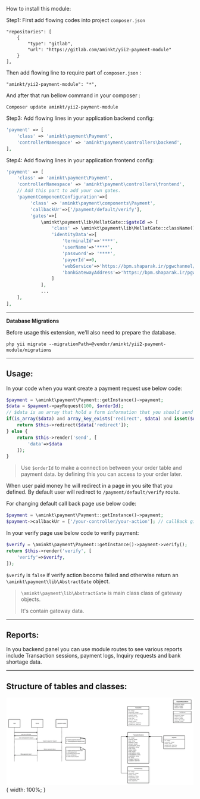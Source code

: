 How to install this module:

Step1: First add flowing codes into project `composer.json`

```
"repositories": [
    {
        "type": "gitlab",
        "url": "https://gitlab.com/aminkt/yii2-payment-module"
    }
],
```

Then add flowing line to require part of `composer.json` :
```
"aminkt/yii2-payment-module": "*",
```

And after that run bellow command in your composer :
```
Composer update aminkt/yii2-payment-module
```

Step3: Add flowing lines in your application backend config:

```php
'payment' => [
    'class' => 'aminkt\payment\Payment',
    'controllerNamespace' => 'aminkt\payment\controllers\backend',
],
```

Step4: Add flowing lines in your application frontend config:

```php
'payment' => [
    'class' => 'aminkt\payment\Payment',
    'controllerNamespace' => 'aminkt\payment\controllers\frontend',
    // Add this part to add your own gates.
    'paymentComponentConfiguration'=>[
         'class' => 'aminkt\payment\components\Payment',
         'callbackUr'=>['/payment/default/verify'],
         'gates'=>[
             \aminkt\payment\lib\MellatGate::$gateId => [
                 'class' => \aminkt\payment\lib\MellatGate::className(),
                 'identityData'=>[
                     'terminalId'=>'****',
                     'userName'=>'****',
                     'password'=> '****',
                     'payerId'=>0,
                     'webService'=>'https://bpm.shaparak.ir/pgwchannel/services/pgw?wsdl',
                     'bankGatewayAddress'=>'https://bpm.shaparak.ir/pgwchannel/startpay.mellat',
                 ]
             ],
             ...
    ],
],
```

---
**Database Migrations**

Before usage this extension, we'll also need to prepare the database.

```
php yii migrate --migrationPath=@vendor/aminkt/yii2-payment-module/migrations
```

---
Usage:
---
In your code when you want create a payment request use below code:
```php
$payment = \aminkt\payment\Payment::getInstance()->payment;
$data = $payment->payRequest(100, $orderId);
// $data is an array that hold a form information that you should send to bank gateway
if(is_array($data) and array_key_exists('redirect', $data) and isset($data['redirect'])){
    return $this->redirect($data['redirect']);
} else {
    return $this->render('send', [
        'data'=>$data
    ]);
}
```

> Use `$orderId` to make a connection between your order table and payment data. by defining this you can access to your order later.

When user paid money he will redirect in a page in you site that you defined.
By default user will redirect to `/payment/default/verify` route.

For changing default call back page use below code:

```php
$payment = \aminkt\payment\Payment::getInstance()->payment;
$payment->callbackUr = ['/your-controller/your-action']; // callBack give an array defined a route.
```

In your verify page use below code to verify payment:
```php
$verify = \aminkt\payment\Payment::getInstance()->payment->verify();
return $this->render('verify', [
    'verify'=>$verify,
]);
```
`$verify` is `false` if verify action become failed and otherwise return an `\aminkt\payment\lib\AbstractGate` object.
> `\aminkt\payment\lib\AbstractGate` is main class class of gateway objects. 
>   
> It's contain gateway data.

---
Reports:
---

In you backend panel you can use module routes to see various reports include Transaction sessions, payment logs, Inquiry requests and bank shortage data.

---
Structure of tables and classes:
---
![Data base scheme](structure.png){ width: 100%; }
